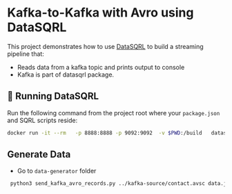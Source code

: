 # Kafka-to-Kafka with Avro using DataSQRL

This project demonstrates how to use [DataSQRL](https://datasqrl.com) to build a streaming pipeline that:

- Reads data from a kafka topic and prints output to console
- Kafka is part of datasqrl package.



## 🐳 Running DataSQRL

Run the following command from the project root where your `package.json` and SQRL scripts reside:

```bash
docker run -it --rm   -p 8888:8888 -p 9092:9092  -v $PWD:/build   datasqrl/cmd:dev run -c package.json
```

## Generate Data

* Go to `data-generator` folder 
```bash
 python3 send_kafka_avro_records.py ../kafka-source/contact.avsc data.jsonl contact localhost:9092
```